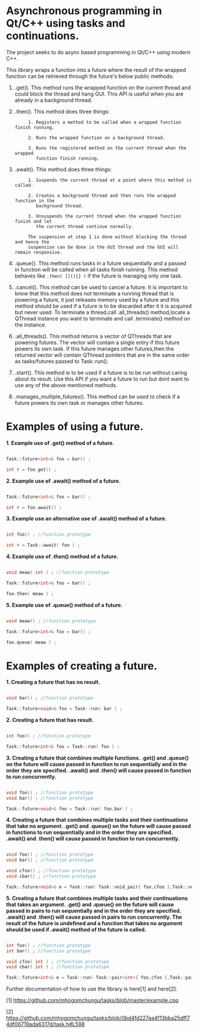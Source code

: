

Asynchronous programming in Qt/C++ using tasks and continuations.
========

The project seeks to do async based programming in Qt/C++ using modern C++.

This library wraps a function into a future where the result of the wrapped function
can be retrieved through the future's below public methods:

1. .get().  This method runs the wrapped function on the current thread
            and could block the thread and hang GUI. This API is useful when you are already
            in a background thread.

2. .then(). This method does three things:

            1. Registers a method to be called when a wrapped function finish running.

            2. Runs the wrapped function on a background thread.

            3. Runs the registered method on the current thread when the wrapped
               function finish running.

3. .await(). This method does three things:

            1. Suspends the current thread at a point where this method is called.

            2. Creates a background thread and then runs the wrapped function in the
               background thread.

            3. Unsuspends the current thread when the wrapped function finish and let
               the current thread continue normally.

            The suspension at step 1 is done without blocking the thread and hence the
            suspension can be done in the GUI thread and the GUI will remain responsive.

4. .queue(). This method runs tasks in a future sequentially and a passed in function will be called when all tasks
	     finish running. This method behaves like ```.then( [](){} )``` if the future is managing only one task.

5. .cancel(). This method can be used to cancel a future. It is important to know
              that this method does not terminate a running thread that is powering a future, it just
              releases memory used by a future and this method should be used if a future is to be discarded
	      after it it is acquired but never used. To terminate a thread,call .all_threads() method,locate a QThread
	      instance you want to terminate and call .terminate() method on the instance.

6. .all_threads(). This method returns a vector of QThreads that are powering futures.
                   The vector will contain a single entry if this future powers its own task. If this future
                   manages other futures,then the returned vector will contain QThread pointers that are in
                   the same order as tasks/futures passed to Task::run().

7. .start(). This method is to be used if a future is to be run without caring about its result.
	     Use this API if you want a future to run but dont want to use any of the above mentioned methods.

8. .manages_multiple_futures(). This method can be used to check if a future powers
                                its own task or manages other futures.

Examples of using a future.
========

**1. Example use of .get() method of a future.**

```c++

Task::future<int>& foo = bar() ;

int r = foo.get() ;

```

**2. Example use of .await() method of a future.**

```c++

Task::future<int>& foo = bar() ;

int r = foo.await() ;

```
**3. Example use an alternative use of .await() method of a future.**

```c++

int foo() ; //function prototype

int r = Task::await( foo ) ;

```

**4. Example use of .then() method of a future.**

```c++

void meaw( int ) ; //function prototype

Task::future<int>& foo = bar() ;

foo.then( meaw ) ;

```

**5. Example use of .queue() method of a future.**

```c++

void meaw() ; //function prototype

Task::future<int>& foo = bar() ;

foo.queue( meaw ) ;

```

Examples of creating a future.
========

**1. Creating a future that has no result.**
```c++

void bar() ; //function prototype

Task::future<void>& foo = Task::run( bar ) ;

```

**2. Creating a future that has result.**
```c++

int foo() ; //function prototype

Task::future<int>& foo = Task::run( foo ) ;

```

**3. Creating a future that combines multiple functions. .get() and .queue() on the future will cause passed in function to run sequentially and in the order they are specified. .await() and .then() will cause passed in function to run concurrently.**

```c++

void foo() ; //function prototype
void bar() ; //function prototype

Task::future<void>& foo = Task::run( foo,bar ) ;

```

**4. Creating a future that combines multiple tasks and their continuations that take no argument. .get() and .queue() on the future will cause passed in functions to run sequentially and in the order they are specified. .await() and .then() will cause passed in function to run concurrently.**

```c++

void foo() ; //function prototype
void bar() ; //function prototype

void cfoo() ; //function prototype
void cbar() ; //function prototype

Task::future<void>& e = Task::run( Task::void_pair{ foo,cfoo },Task::void_pair{ bar,cbar } ) ;

```

**5. Creating a future that combines multiple tasks and their continuations that takes an argument. .get() and .queue() on the future will cause passed in pairs to run sequentially and in the order they are specified. .await() and .then() will cause passed in pairs to run concurrently. The result of the future is undefined and a function that takes no argument should be used if .await() method of the future is called.**

```c++

int foo() ; //function prototype
int bar() ; //function prototype

void cfoo( int ) ; //function prototype
void cbar( int ) ; //function prototype

Task::future<int>& e = Task::run( Task::pair<int>{ foo,cfoo },Task::pair<int>{ bar,cbar } ) ;
```

Further documentation of how to use the library is here[1] and here[2].

[1] https://github.com/mhogomchungu/tasks/blob/master/example.cpp

[2] https://github.com/mhogomchungu/tasks/blob/0bd4fd227aa4f13bba25dff74df06719ada6317d/task.h#L598
